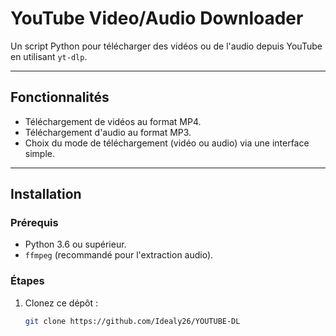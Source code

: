 # YouTube Video/Audio Downloader

Un script Python pour télécharger des vidéos ou de l'audio depuis YouTube en utilisant `yt-dlp`.

---

## Fonctionnalités
- Téléchargement de vidéos au format MP4.
- Téléchargement d'audio au format MP3.
- Choix du mode de téléchargement (vidéo ou audio) via une interface simple.

---

## Installation

### Prérequis
- Python 3.6 ou supérieur.
- `ffmpeg` (recommandé pour l'extraction audio).

### Étapes
1. Clonez ce dépôt :
   ```bash
   git clone https://github.com/Idealy26/YOUTUBE-DL
